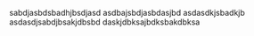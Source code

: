 sabdjasbdsbadhjbsdjasd
asdbajsbdjasbdasjbd
asdasdkjsbadkjb
asdasdjsabdjbsakjdbsbd
daskjdbksajbdksbakdbksa